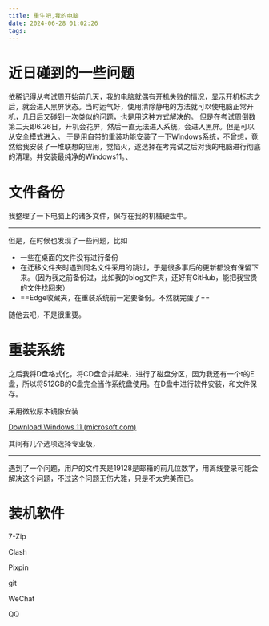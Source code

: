 ```yaml
---
title: 重生吧,我的电脑
date: 2024-06-28 01:02:26
tags:
---
```


# 近日碰到的一些问题

依稀记得从考试周开始前几天，我的电脑就偶有开机失败的情况，显示开机标志之后，就会进入黑屏状态。当时运气好，使用清除静电的方法就可以使电脑正常开机，几日后又碰到一次类似的问题，也是用这种方式解决的。
但是在考试周倒数第二天即6.26日，开机会花屏，然后一直无法进入系统，会进入黑屏。但是可以从安全模式进入。
于是用自带的重装功能安装了一下Windows系统，不曾想，竟然给我安装了一堆联想的应用，觉恼火，遂选择在考完试之后对我的电脑进行彻底的清理。并安装最纯净的Windows11。、

# 文件备份

我整理了一下电脑上的诸多文件，保存在我的机械硬盘中。

---

但是，在时候也发现了一些问题，比如

- 一些在桌面的文件没有进行备份
- 在迁移文件夹时遇到同名文件采用的跳过，于是很多事后的更新都没有保留下来。（因为我之前备份过，比如我的blog文件夹，还好有GitHub，能把我宝贵的文件找回来）
- ==Edge收藏夹，在重装系统前一定要备份。不然就完蛋了==

随他去吧，不是很重要。

# 重装系统

之后我将D盘格式化，将CD盘合并起来，进行了磁盘分区，因为我还有一个t的E盘，所以将512GB的C盘完全当作系统盘使用。在D盘中进行软件安装，和文件保存。

采用微软原本镜像安装

[Download Windows 11 (microsoft.com)](https://www.microsoft.com/zh-cn/software-download/windows11?ut=)

其间有几个选项选择专业版，

---

遇到了一个问题，用户的文件夹是19128是邮箱的前几位数字，用离线登录可能会解决这个问题，不过这个问题无伤大雅，只是不太完美而已。



# 装机软件

7-Zip

Clash

Pixpin

git

WeChat

QQ
